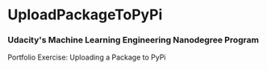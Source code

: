 ﻿# UploadPackageToPyPi

### Udacity's Machine Learning Engineering Nanodegree Program

Portfolio Exercise: Uploading a Package to PyPi
